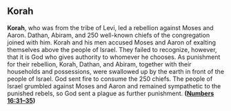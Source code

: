 
## Korah

**Korah**, who was from the tribe of Levi, led a rebellion against Moses and Aaron. Dathan, Abiram, and 250 well-known chiefs of the congregation joined with him. Korah and his men accused Moses and Aaron of exalting themselves above the people of Israel. They failed to recognize, however, that it is God who gives authority to whomever he chooses. As punishment for their rebellion, Korah, Dathan, and Abiram, together with their households and possessions, were swallowed up by the earth in front of the people of Israel. God sent fire to consume the 250 chiefs. The people of Israel grumbled against Moses and Aaron and remained sympathetic to the punished rebels, so God sent a plague as further punishment. **([Numbers 16:31–35](https://www.esv.org/Numbers+16%3A31%E2%80%9335/))**

